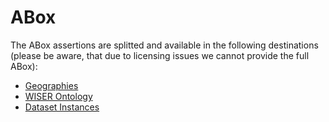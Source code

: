 # ABox

The ABox assertions are splitted and available in the following destinations (please be aware, that due to licensing issues we cannot provide the full ABox):
- [Geographies](../Ontologies/WISEROntology/geographies_ABox.ttl)
- [WISER Ontology](../Ontologies/WISEROntology/WISEROntology_ABox.ttl)
- [Dataset Instances](../Ontologies/WISEROntology/DatasetInstances_ABox.ttl)


